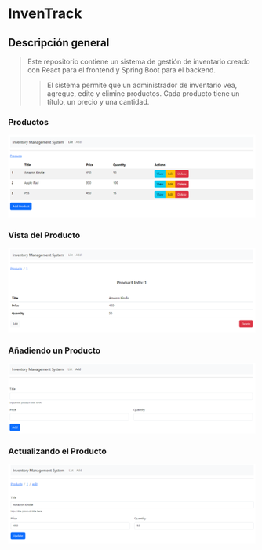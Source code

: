 # InvenTrack



## Descripción general

> Este repositorio contiene un sistema de gestión de inventario creado con React para el frontend y Spring Boot para el backend.
>
>> El sistema permite que un administrador de inventario vea, agregue, edite y elimine productos. Cada producto tiene un título, un precio y una cantidad.


### Productos
![alt text](assets/ims01.png)

### Vista del Producto
![alt text](assets/ims03.png)

### Añadiendo un Producto
![alt text](assets/ims02.png)

### Actualizando el Producto
![alt text](assets/ims04.png)
